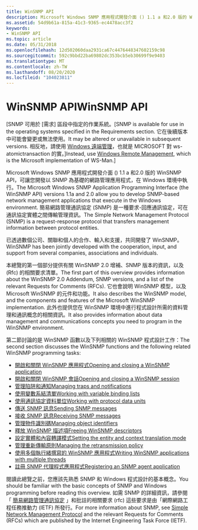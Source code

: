 ```yaml
---
title: WinSNMP API
description: Microsoft Windows SNMP 應用程式開發介面 () 1.1 a 和2.0 版的 WinSNMP API，可讓您開發以 SNMP 為基礎的網路管理應用程式，在 Windows 環境中執行。
ms.assetid: 54d9b61a-815a-41c3-9365-ec4478acc3f2
keywords:
- WinSNMP API
ms.topic: article
ms.date: 05/31/2018
ms.openlocfilehash: 12d502060daa2931ca67c4476448347602159c98
ms.sourcegitcommit: 592c9bbd22ba69802dc353bcb5eb30699f9e9403
ms.translationtype: MT
ms.contentlocale: zh-TW
ms.lasthandoff: 08/20/2020
ms.locfileid: "104023811"
---
```

# <a name="winsnmp-api"></a><span data-ttu-id="d6170-104">WinSNMP API</span><span class="sxs-lookup"><span data-stu-id="d6170-104">WinSNMP API</span></span>

<span data-ttu-id="d6170-105">\[SNMP 可用於 [需求] 區段中指定的作業系統。</span><span class="sxs-lookup"><span data-stu-id="d6170-105">\[SNMP is available for use in the operating systems specified in the Requirements section.</span></span> <span data-ttu-id="d6170-106">它在後續版本中可能會變更或無法使用。</span><span class="sxs-lookup"><span data-stu-id="d6170-106">It may be altered or unavailable in subsequent versions.</span></span> <span data-ttu-id="d6170-107">相反地，請使用 [Windows 遠端管理](/windows/desktop/WinRM/portal)，也就是 MICROSOFT 對 ws-atomictransaction 的實。\]</span><span class="sxs-lookup"><span data-stu-id="d6170-107">Instead, use [Windows Remote Management](/windows/desktop/WinRM/portal), which is the Microsoft implementation of WS-Man.\]</span></span>

<span data-ttu-id="d6170-108">Microsoft Windows SNMP 應用程式開發介面 () 1.1 a 和2.0 版的 WinSNMP API，可讓您開發以 SNMP 為基礎的網路管理應用程式，在 Windows 環境中執行。</span><span class="sxs-lookup"><span data-stu-id="d6170-108">The Microsoft Windows SNMP Application Programming Interface (the WinSNMP API) versions 1.1a and 2.0 allow you to develop SNMP-based network management applications that execute in the Windows environment.</span></span> <span data-ttu-id="d6170-109">簡易網路管理通訊協定 (SNMP) 是一種要求-回應通訊協定，可在通訊協定實體之間傳輸管理資訊。</span><span class="sxs-lookup"><span data-stu-id="d6170-109">The Simple Network Management Protocol (SNMP) is a request-response protocol that transfers management information between protocol entities.</span></span>

<span data-ttu-id="d6170-110">已透過數個公司、關聯和個人的合作、輸入和支援，共同開發了 WinSNMP。</span><span class="sxs-lookup"><span data-stu-id="d6170-110">WinSNMP has been jointly developed with the cooperation, input, and support from several companies, associations and individuals.</span></span>

<span data-ttu-id="d6170-111">本總覽的第一個部分提供有關 WinSNMP 2.0 增補、SNMP 版本的資訊，以及 (Rfc) 的相關要求清單。</span><span class="sxs-lookup"><span data-stu-id="d6170-111">The first part of this overview provides information about the WinSNMP 2.0 Addendum, SNMP versions, and a list of the relevant Requests for Comments (RFCs).</span></span> <span data-ttu-id="d6170-112">它也會說明 WinSNMP 模型，以及 Microsoft WinSNMP 的元件和功能。</span><span class="sxs-lookup"><span data-stu-id="d6170-112">It also describes the WinSNMP model, and the components and features of the Microsoft WinSNMP implementation.</span></span> <span data-ttu-id="d6170-113">此外也提供您在 WinSNMP 環境中進行程式設計所需的資料管理和通訊概念的相關資訊。</span><span class="sxs-lookup"><span data-stu-id="d6170-113">It also provides information about data management and communications concepts you need to program in the WinSNMP environment.</span></span>

<span data-ttu-id="d6170-114">第二節討論的是 WinSNMP 函數以及下列相關的 WinSNMP 程式設計工作：</span><span class="sxs-lookup"><span data-stu-id="d6170-114">The second section discusses the WinSNMP functions and the following related WinSNMP programming tasks:</span></span>

-   [<span data-ttu-id="d6170-115">開啟和關閉 WinSNMP 應用程式</span><span class="sxs-lookup"><span data-stu-id="d6170-115">Opening and closing a WinSNMP application</span></span>](opening-and-closing-a-winsnmp-application.md)
-   [<span data-ttu-id="d6170-116">開啟和關閉 WinSNMP 會話</span><span class="sxs-lookup"><span data-stu-id="d6170-116">Opening and closing a WinSNMP session</span></span>](opening-and-closing-a-winsnmp-session.md)
-   [<span data-ttu-id="d6170-117">管理陷阱和通知</span><span class="sxs-lookup"><span data-stu-id="d6170-117">Managing traps and notifications</span></span>](managing-traps-and-notifications.md)
-   [<span data-ttu-id="d6170-118">使用變數系結清單</span><span class="sxs-lookup"><span data-stu-id="d6170-118">Working with variable binding lists</span></span>](working-with-variable-binding-lists.md)
-   [<span data-ttu-id="d6170-119">使用通訊協定資料單位</span><span class="sxs-lookup"><span data-stu-id="d6170-119">Working with protocol data units</span></span>](working-with-protocol-data-units.md)
-   [<span data-ttu-id="d6170-120">傳送 SNMP 訊息</span><span class="sxs-lookup"><span data-stu-id="d6170-120">Sending SNMP messages</span></span>](sending-snmp-messages.md)
-   [<span data-ttu-id="d6170-121">接收 SNMP 訊息</span><span class="sxs-lookup"><span data-stu-id="d6170-121">Receiving SNMP messages</span></span>](receiving-snmp-messages.md)
-   [<span data-ttu-id="d6170-122">管理物件識別碼</span><span class="sxs-lookup"><span data-stu-id="d6170-122">Managing object identifiers</span></span>](managing-object-identifiers.md)
-   [<span data-ttu-id="d6170-123">釋放 WinSNMP 描述項</span><span class="sxs-lookup"><span data-stu-id="d6170-123">Freeing WinSNMP descriptors</span></span>](freeing-winsnmp-descriptors.md)
-   [<span data-ttu-id="d6170-124">設定實體和內容轉譯模式</span><span class="sxs-lookup"><span data-stu-id="d6170-124">Setting the entity and context translation mode</span></span>](setting-the-entity-and-context-translation-mode.md)
-   [<span data-ttu-id="d6170-125">管理重新傳輸原則</span><span class="sxs-lookup"><span data-stu-id="d6170-125">Managing the retransmission policy</span></span>](managing-the-retransmission-policy.md)
-   [<span data-ttu-id="d6170-126">使用多個執行緒撰寫的 WinSNMP 應用程式</span><span class="sxs-lookup"><span data-stu-id="d6170-126">Writing WinSNMP applications with multiple threads</span></span>](writing-winsnmp-applications-with-multiple-threads.md)
-   [<span data-ttu-id="d6170-127">註冊 SNMP 代理程式應用程式</span><span class="sxs-lookup"><span data-stu-id="d6170-127">Registering an SNMP agent application</span></span>](registering-an-snmp-agent-application.md)

<span data-ttu-id="d6170-128">閱讀此總覽之前，您應該先熟悉 SNMP 和 Windows 程式設計的基本概念。</span><span class="sxs-lookup"><span data-stu-id="d6170-128">You should be familiar with the basic concepts of SNMP and Windows programming before reading this overview.</span></span> <span data-ttu-id="d6170-129">如需 SNMP 的詳細資訊，請參閱「 [簡易網路管理通訊協定](simple-network-management-protocol-snmp-.md) 」和批註的相關要求 (rfc) 這些要求是由「網際網路工程任務推動力 (IETF) 所發行。</span><span class="sxs-lookup"><span data-stu-id="d6170-129">For more information about SNMP, see [Simple Network Management Protocol](simple-network-management-protocol-snmp-.md) and the relevant Requests for Comments (RFCs) which are published by the Internet Engineering Task Force (IETF).</span></span>

 

 